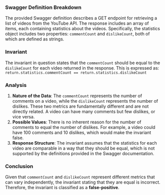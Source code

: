 ### Swagger Definition Breakdown
The provided Swagger definition describes a GET endpoint for retrieving a list of videos from the YouTube API. The response includes an array of items, each containing statistics about the videos. Specifically, the statistics object includes two properties: `commentCount` and `dislikeCount`, both of which are defined as strings.

### Invariant
The invariant in question states that the `commentCount` should be equal to the `dislikeCount` for each video returned in the response. This is expressed as:  
`return.statistics.commentCount == return.statistics.dislikeCount`

### Analysis
1. **Nature of the Data**: The `commentCount` represents the number of comments on a video, while the `dislikeCount` represents the number of dislikes. These two metrics are fundamentally different and are not directly related. A video can have many comments but few dislikes, or vice versa.
2. **Possible Values**: There is no inherent reason for the number of comments to equal the number of dislikes. For example, a video could have 100 comments and 10 dislikes, which would make the invariant false.
3. **Response Structure**: The invariant assumes that the statistics for each video are comparable in a way that they should be equal, which is not supported by the definitions provided in the Swagger documentation.

### Conclusion
Given that `commentCount` and `dislikeCount` represent different metrics that can vary independently, the invariant stating that they are equal is incorrect. Therefore, the invariant is classified as a **false-positive**.

